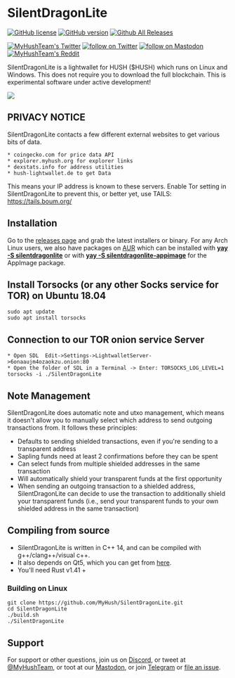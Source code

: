 # SilentDragonLite 
[![GitHub license](https://img.shields.io/badge/License-GPL%20v3-yellow.svg)](https://github.com/MyHush/SilentDragonLite/blob/master/LICENSE)
[![GitHub version](https://badge.fury.io/gh/MyHush%2FSilentDragonLite.svg)](https://badge.fury.io/gh/MyHush%2FSilentDragonLite)
[![Github All Releases](https://img.shields.io/github/downloads/MyHush/SilentDragonLite/total.svg)](https://img.shields.io/github/downloads/MyHush/SilentDragonLite/total.svg)

<p align="left">
    <a href="https://twitter.com/MyHushTeam">
        <img src="https://img.shields.io/twitter/url?style=social&url=https%3A%2F%2Ftwitter.com%2Fmyhushteam"
            alt="MyHushTeam's Twitter"></a>
    <a href="https://twitter.com/intent/follow?screen_name=MyHushTeam">
        <img src="https://img.shields.io/twitter/follow/MyHushTeam?style=social&logo=twitter"
            alt="follow on Twitter"></a>
    <a href="https://fosstodon.org/@myhushteam">
        <img src="https://img.shields.io/badge/Mastodon-MyHushTeam-blue"
            alt="follow on Mastodon"></a>
    <a href="https://www.reddit.com/r/Myhush/">
        <img src="https://img.shields.io/reddit/subreddit-subscribers/Myhush?style=social"
            alt="MyHushTeam's Reddit"></a>
</p>

SilentDragonLite is a lightwallet for HUSH ($HUSH) which runs on Linux and Windows. This does not require you to download the full blockchain. This is experimental software under active development!

<img src="https://raw.githubusercontent.com/MyHush/SilentDragonLite/master/hushchat-screenshot.png">

## PRIVACY NOTICE

SilentDragonLite contacts a few different external websites to get various bits of data.

	* coingecko.com for price data API 
	* explorer.myhush.org for explorer links 
	* dexstats.info for address utilities 
	* hush-lightwallet.de to get Data

This means your IP address is known to these servers. Enable Tor setting in SilentDragonLite to prevent this, or better yet, use TAILS: https://tails.boum.org/

## Installation

Go to the [releases page](https://github.com/MyHush/SilentDragonLite/releases) and grab the latest installers or binary. For any Arch Linux users, we also have packages on [AUR](https://aur.archlinux.org/) which can be installed with **[yay -S silentdragonlite](https://aur.archlinux.org/packages/silentdragonlite/)** or with **[yay -S silentdragonlite-appimage](https://aur.archlinux.org/packages/silentdragonlite-appimage/)** for the AppImage package.

## Install Torsocks (or any other Socks service for TOR) on Ubuntu 18.04
```
sudo apt update
sudo apt install torsocks
```
## Connection to our TOR onion service Server
```
* Open SDL  Edit->Settings->LightwalletServer->6onaaujm4ozaokzu.onion:80
* Open the folder of SDL in a Terminal -> Enter: TORSOCKS_LOG_LEVEL=1 torsocks -i ./SilentDragonLite
```
## Note Management
SilentDragonLite does automatic note and utxo management, which means it doesn't allow you to manually select which address to send outgoing transactions from. It follows these principles:
* Defaults to sending shielded transactions, even if you're sending to a transparent address
* Sapling funds need at least 2 confirmations before they can be spent
* Can select funds from multiple shielded addresses in the same transaction
* Will automatically shield your transparent funds at the first opportunity
* When sending an outgoing transaction to a shielded address, SilentDragonLite can decide to use the transaction to additionally shield your transparent funds (i.e., send your transparent funds to your own shielded address in the same transaction)

## Compiling from source
* SilentDragonLite is written in C++ 14, and can be compiled with g++/clang++/visual c++. 
* It also depends on Qt5, which you can get from [here](https://www.qt.io/download). 
* You'll need Rust v1.41 +

### Building on Linux

```
git clone https://github.com/MyHush/SilentDragonLite.git
cd SilentDragonLite
./build.sh
./SilentDragonLite

```

## Support

For support or other questions, join us on [Discord](https://myhush.org/discord), or tweet at [@MyHushTeam](https://twitter.com/MyHushTeam), or toot at our [Mastodon](https://fosstodon.org/@myhushteam), or join [Telegram](http://myhush.org/telegram) or [file an issue](https://github.com/MyHush/SilentDragonLite/issues).

